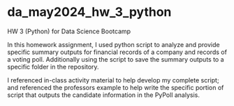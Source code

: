 # da_may2024_hw_3_python
HW 3 (Python) for Data Science Bootcamp

In this homework assignment, I used python script to analyze and provide specific summary outputs for financial records of a company and records of a voting poll. Additionally using the script to save the summary outputs to a specific folder in the repository. 

I referenced in-class activity material to help develop my complete script; and referenced the professors example to help write the specific portion of script that outputs the candidate information in the PyPoll analysis. 